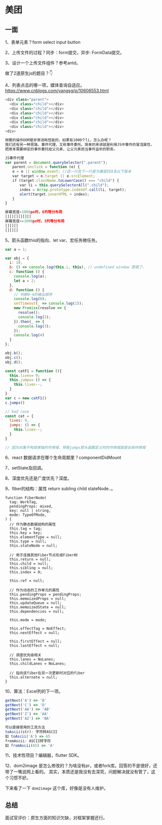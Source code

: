 # 美团


## 一面

1、表单元素？form select input button 

2、上传文件的过程？同步：form提交，异步: FormData提交。

3、设计一个上传文件组件？参考antd。

做了2道原生js的题目？👇

4、列表点击的哪一项，媒体查询自适应。https://www.cnblogs.com/yangsg/p/10606553.html
```javascript
<div class="parent">
  <div class="child"></div> 
  <div class="child"></div>
  <div class="child"></div>
  <div class="child"></div>
  <div class="child"></div>
  <div class="child"></div>
<div>

频繁的操作DOM是非常消耗性能的，如果有1000个li，怎么办呢？
我们还有另一种思路，事件代理，又称事件委托。简单的来讲就是利用JS中事件的冒泡属性，
把原本需要绑定的事件委托给父元素，让父元素担当事件监听的职务。

JS事件代理
var parent = document.querySelector(".parent");
　　parent.onclick = function (e) {
　　e = e || window.event; //这一行及下一行是为兼容IE8及以下版本
　　var target = e.target || e.srcElement;
　　if (target.className.toLowerCase() === "child") {
　　　　var li = this.querySelectorAll(".child");
　　　　index = Array.prototype.indexOf.call(li, target);
　　　　alert(target.innerHTML + index);
　　}
}

屏幕宽度>1000px时，6列等分布局
[][][][][][]
屏幕宽度<=1000px时，3列等分布局
[][][]
[][][]
```
5、箭头函数this的指向、let var、宏任务微任务。
```javascript
var a = 1;

var obj = {
  i: 10,
  b: () => console.log(this.i, this), // undefined window 答错了。
  c: function () {
    console.log(a);
    let a = 2; 
  },
  d: function () {
    // 判断0-4的输出顺序
    console.log(0);
    setTimeout(_ => console.log(1));
    new Promise(resolve => {
      resolve(); 
      console.log(2);
    }).then(_ => {
      console.log(3);
    });
    console.log(4)
  }
};

obj.b();
obj.c();
obj.d();
```

```javascript
const catF1 = function (){
  this.lives= 9;
  this.jumps= () => {
    this.lives--;
  }
}
var c = new catF1()
c.jumps()

// bad case
const cat = {
  lives: 9,
  jumps: () => {
    this.lives--;
  }
}

// 因为对象不构成单独的作用域，导致jumps箭头函数定义时的作用域就是全局作用域

```
6、react 数据请求在哪个生命周期里？componentDidMount

7、setState及回调。

8、深度优先还是广度优先？深度。

9、fiber的结构：属性 return subling  child  stateNode..。
```
function FiberNode(
  tag: WorkTag,
  pendingProps: mixed,
  key: null | string,
  mode: TypeOfMode,
) {
  // 作为静态数据结构的属性
  this.tag = tag;
  this.key = key;
  this.elementType = null;
  this.type = null;
  this.stateNode = null;
 
  // 用于连接其他Fiber节点形成Fiber树
  this.return = null;
  this.child = null;
  this.sibling = null;
  this.index = 0;
 
  this.ref = null;
 
  // 作为动态的工作单元的属性
  this.pendingProps = pendingProps;
  this.memoizedProps = null;
  this.updateQueue = null;
  this.memoizedState = null;
  this.dependencies = null;
 
  this.mode = mode;
 
  this.effectTag = NoEffect;
  this.nextEffect = null;
 
  this.firstEffect = null;
  this.lastEffect = null;
 
  // 调度优先级相关
  this.lanes = NoLanes;
  this.childLanes = NoLanes;
 
  // 指向该fiber在另一次更新时对应的fiber
  this.alternate = null;
}  

```

10、算法：Excel列的下一项。
```javascript
getNext('A') => 'B'
getNext('C') => 'D'
getNext('AA') => 'AB'
getNext('Z') => 'AA'
getNext('AZ') => 'BA'

可以直接使用的工具方法
toAscii(str): 字符转ASCII
如 toAscii('A') => 65
fromAscii: ASCII转字符
如 fromAscii(65) => 'A'
```
11、技术性项目？编辑器，flutter SDK。

12、dom2image 是怎么修改的？为啥没有pr，或者fork库。回答的不是很好，还带了一嘴说网上看的。
其实，本质还是我没有去深究，问题解决就没有管了，这个习惯不好。

下来看了一下 `dom2image` 这个库，好像是没有人维护。

## 总结
面试官评价：原生方面的知识欠缺，对框架掌握还行。


